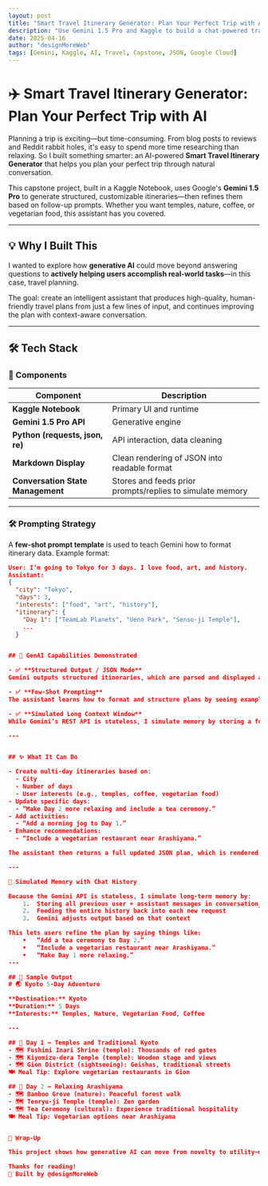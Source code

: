 ```yaml
---
layout: post
title: "Smart Travel Itinerary Generator: Plan Your Perfect Trip with AI"
description: "Use Gemini 1.5 Pro and Kaggle to build a chat-powered travel planning assistant that creates and refines personalized itineraries."
date: 2025-04-16
author: "designMoreWeb"
tags: [Gemini, Kaggle, AI, Travel, Capstone, JSON, Google Cloud]
---
```


# ✈️ Smart Travel Itinerary Generator: Plan Your Perfect Trip with AI

Planning a trip is exciting—but time-consuming. From blog posts to reviews and Reddit rabbit holes, it's easy to spend more time researching than relaxing. So I built something smarter: an AI-powered **Smart Travel Itinerary Generator** that helps you plan your perfect trip through natural conversation.

This capstone project, built in a Kaggle Notebook, uses Google's **Gemini 1.5 Pro** to generate structured, customizable itineraries—then refines them based on follow-up prompts. Whether you want temples, nature, coffee, or vegetarian food, this assistant has you covered.

---

## 💡 Why I Built This

I wanted to explore how **generative AI** could move beyond answering questions to **actively helping users accomplish real-world tasks**—in this case, travel planning.

The goal: create an intelligent assistant that produces high-quality, human-friendly travel plans from just a few lines of input, and continues improving the plan with context-aware conversation.

---

## 🛠️ Tech Stack

### 🧱 Components

| Component                | Description |
|--------------------------|-------------|
| **Kaggle Notebook**      | Primary UI and runtime |
| **Gemini 1.5 Pro API**   | Generative engine |
| **Python (requests, json, re)** | API interaction, data cleaning |
| **Markdown Display**     | Clean rendering of JSON into readable format |
| **Conversation State Management** | Stores and feeds prior prompts/replies to simulate memory |

---
### 🛠️ Prompting Strategy

A **few-shot prompt template** is used to teach Gemini how to format itinerary data. Example format:

```json
User: I’m going to Tokyo for 3 days. I love food, art, and history.
Assistant:
{
  "city": "Tokyo",
  "days": 3,
  "interests": ["food", "art", "history"],
  "itinerary": {
    "Day 1": ["TeamLab Planets", "Ueno Park", "Senso-ji Temple"],
    ...
  }


## 🧠 GenAI Capabilities Demonstrated

- ✅ **Structured Output / JSON Mode**  
Gemini outputs structured itineraries, which are parsed and displayed as clean day-by-day Markdown plans.

- ✅ **Few-Shot Prompting**  
The assistant learns how to format and structure plans by seeing examples embedded in the prompt.

- ✅ **Simulated Long Context Window**  
While Gemini’s REST API is stateless, I simulate memory by storing a full chat history and feeding it back with every call.

---


## ✨ What It Can Do

- Create multi-day itineraries based on:
  - City
  - Number of days
  - User interests (e.g., temples, coffee, vegetarian food)
- Update specific days:
  - “Make Day 2 more relaxing and include a tea ceremony.”
- Add activities:
  - “Add a morning jog to Day 1.”
- Enhance recommendations:
  - “Include a vegetarian restaurant near Arashiyama.”

The assistant then returns a full updated JSON plan, which is rendered beautifully in the notebook.

---

🧠 Simulated Memory with Chat History

Because the Gemini API is stateless, I simulate long-term memory by:
	1.	Storing all previous user + assistant messages in conversation_history
	2.	Feeding the entire history back into each new request
	3.	Gemini adjusts output based on that context

This lets users refine the plan by saying things like:
	•	“Add a tea ceremony to Day 2.”
	•	“Include a vegetarian restaurant near Arashiyama.”
	•	“Make Day 1 more relaxing.”
---

## 🧪 Sample Output
# 🌏 Kyoto 5-Day Adventure

**Destination:** Kyoto  
**Duration:** 5 Days  
**Interests:** Temples, Nature, Vegetarian Food, Coffee  

---

## 📅 Day 1 – Temples and Traditional Kyoto
- 🗺️ Fushimi Inari Shrine (temple): Thousands of red gates
- 🗺️ Kiyomizu-dera Temple (temple): Wooden stage and views
- 🗺️ Gion District (sightseeing): Geishas, traditional streets  
🍽️ Meal Tip: Explore vegetarian restaurants in Gion

## 📅 Day 2 – Relaxing Arashiyama
- 🗺️ Bamboo Grove (nature): Peaceful forest walk
- 🗺️ Tenryu-ji Temple (temple): Zen garden
- 🗺️ Tea Ceremony (cultural): Experience traditional hospitality  
🍽️ Meal Tip: Vegetarian options near Arashiyama


🙌 Wrap-Up

This project shows how generative AI can move from novelty to utility—making real-world tasks faster, smarter, and more human. Whether you’re planning a solo escape or a family adventure, this assistant helps turn ideas into experiences.

Thanks for reading!
🧠 Built by @designMoreWeb
